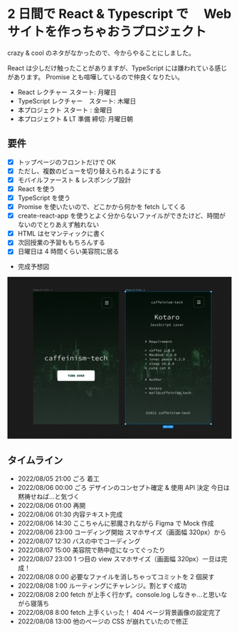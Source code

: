 # 2 日間で React & Typescript で　 Web サイトを作っちゃおうプロジェクト

crazy & cool のネタがなかったので、今からやることにしました。

React は少しだけ触ったことがありますが、TypeScript には嫌われている感じがあります。
Promise とも喧嘩しているので仲良くなりたい。

- React レクチャー スタート: 月曜日
- TypeScript レクチャー　スタート: 木曜日
- 本プロジェクト スタート : 金曜日
- 本プロジェクト & LT 準備 締切: 月曜日朝

## 要件

- [x] トップページのフロントだけで OK
- [x] ただし、複数のビューを切り替えられるようにする
- [x] モバイルファースト & レスポンシブ設計
- [x] React を使う
- [x] TypeScript を使う
- [x] Promise を使いたいので、どこかから何かを fetch してくる
- [x] create-react-app を使うとよく分からないファイルができたけど、時間がないのでとりあえず触れない
- [x] HTML はセマンティックに書く
- [x] 次回授業の予習ももちろんする
- [x] 日曜日は 4 時間くらい美容院に居る

- 完成予想図

![Mock](img/mock.png)

## タイムライン

- 2022/08/05 21:00 ごろ 着工
- 2022/08/06 00:00 ごろ デザインのコンセプト確定 & 使用 API 決定 今日は黙祷せねば…と気づく
- 2022/08/06 01:00 再開
- 2022/08/06 01:30 内容テキスト完成
- 2022/08/06 14:30 ここちゃんに邪魔されながら Figma で Mock 作成
- 2022/08/06 23:00 コーディング開始 スマホサイズ（画面幅 320px）から
- 2022/08/07 12:30 バスの中でコーディング
- 2022/08/07 15:00 美容院で熱中症になってぐったり
- 2022/08/07 23:00 1 つ目の view スマホサイズ（画面幅 320px）一旦は完成！
- 2022/08/08 0:00 必要なファイルを消しちゃってコミットを 2 個戻す
- 2022/08/08 1:00 ルーティングにチャレンジ。割とすぐ成功
- 2022/08/08 2:00 fetch が上手く行かず。console.log しなきゃ…と思いながら寝落ち
- 2022/08/08 8:00 fetch 上手くいった！ 404 ページ背景画像の設定完了
- 2022/08/08 13:00 他のページの CSS が崩れていたので修正
